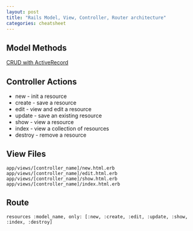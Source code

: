 ```yaml
---
layout: post
title: "Rails Model, View, Controller, Router architecture"
categories: cheatsheet
---
```


## Model Methods

[CRUD with ActiveRecord](https://guides.rubyonrails.org/active_record_basics.html#crud-reading-and-writing-data)


## Controller Actions

* new - init a resource
* create - save a resource
* edit - view and edit a resource
* update - save an existing resource
* show - view a resource
* index - view a collection of resources
* destroy - remove a resource


## View Files

```
app/views/[controller_name]/new.html.erb
app/views/[controller_name]/edit.html.erb
app/views/[controller_name]/show.html.erb
app/views/[controller_name]/index.html.erb
```


## Route

```
resources :model_name, only: [:new, :create, :edit, :update, :show, :index, :destroy]
```
